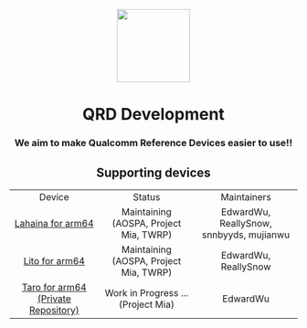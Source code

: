 <p align="center">
  <picture>
    <source
      width="128px"
      srcset="https://avatars.githubusercontent.com/u/149937167?s=400&u=bff0ab462347e998cd015c24fb08365296d14b6e&v=4"
    >
    <img 
      src="https://avatars.githubusercontent.com/u/149937167?s=400&u=bff0ab462347e998cd015c24fb08365296d14b6e&v=4"
    >
  </picture>
</p>

<h1 align=center>QRD Development</h1>
<h3 align=center>We aim to make Qualcomm Reference Devices easier to use!!</h3>
<h2 align=center>Supporting devices</h2>

<div align=center>
<table>
  <tr align=center>
    <td>Device</td>
    <td>Status</td>
    <td>Maintainers</td>
  </tr>
  <tr align=center>
    <td><a href="https://github.com/QRD-Development/android_device_qcom_lahaina">Lahaina for arm64</a></td>
    <td>Maintaining (AOSPA, Project Mia, TWRP)</td>
    <td>EdwardWu, ReallySnow, snnbyyds, mujianwu</td>
  </tr>
  <tr align=center>
    <td><a href="https://github.com/QRD-Development/android_device_qcom_lito">Lito for arm64</a></td>
    <td>Maintaining (AOSPA, Project Mia, TWRP)</td>
    <td>EdwardWu, ReallySnow</td>
  </tr>
  <tr align=center>
    <td><a href="https://github.com/QRD-Development/android_device_qcom_taro">Taro for arm64 (Private Repository)</a></td>
    <td>Work in Progress ... (Project Mia)</td>
    <td>EdwardWu</td>
  </tr>
</table>
</div>
